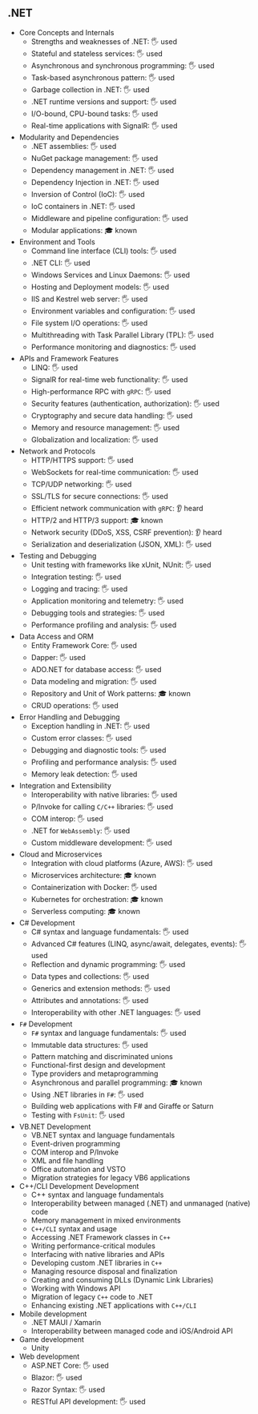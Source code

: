 ## .NET

- Core Concepts and Internals
  - Strengths and weaknesses of .NET: 🖐️ used
  - Stateful and stateless services: 🖐️ used
  - Asynchronous and synchronous programming: 🖐️ used
  - Task-based asynchronous pattern: 🖐️ used
  - Garbage collection in .NET: 🖐️ used
  - .NET runtime versions and support: 🖐️ used
  - I/O-bound, CPU-bound tasks: 🖐️ used
  - Real-time applications with SignalR: 🖐️ used
- Modularity and Dependencies
  - .NET assemblies: 🖐️ used
  - NuGet package management: 🖐️ used
  - Dependency management in .NET: 🖐️ used
  - Dependency Injection in .NET: 🖐️ used
  - Inversion of Control (IoC): 🖐️ used
  - IoC containers in .NET: 🖐️ used
  - Middleware and pipeline configuration: 🖐️ used
  - Modular applications: 🎓 known
- Environment and Tools
  - Command line interface (CLI) tools: 🖐️ used
  - .NET CLI: 🖐️ used
  - Windows Services and Linux Daemons: 🖐️ used
  - Hosting and Deployment models: 🖐️ used
  - IIS and Kestrel web server: 🖐️ used
  - Environment variables and configuration: 🖐️ used
  - File system I/O operations: 🖐️ used
  - Multithreading with Task Parallel Library (TPL): 🖐️ used
  - Performance monitoring and diagnostics: 🖐️ used
- APIs and Framework Features
  - LINQ: 🖐️ used
  - SignalR for real-time web functionality: 🖐️ used
  - High-performance RPC with `gRPC`: 🖐️ used
  - Security features (authentication, authorization): 🖐️ used
  - Cryptography and secure data handling: 🖐️ used
  - Memory and resource management: 🖐️ used
  - Globalization and localization: 🖐️ used
- Network and Protocols
  - HTTP/HTTPS support: 🖐️ used
  - WebSockets for real-time communication: 🖐️ used
  - TCP/UDP networking: 🖐️ used
  - SSL/TLS for secure connections: 🖐️ used
  - Efficient network communication with `gRPC`: 👂 heard
  - HTTP/2 and HTTP/3 support: 🎓 known
  - Network security (DDoS, XSS, CSRF prevention): 👂 heard
  - Serialization and deserialization (JSON, XML): 🖐️ used
- Testing and Debugging
  - Unit testing with frameworks like xUnit, NUnit: 🖐️ used
  - Integration testing: 🖐️ used
  - Logging and tracing: 🖐️ used
  - Application monitoring and telemetry: 🖐️ used
  - Debugging tools and strategies: 🖐️ used
  - Performance profiling and analysis: 🖐️ used
- Data Access and ORM
  - Entity Framework Core: 🖐️ used
  - Dapper: 🖐️ used
  - ADO.NET for database access: 🖐️ used
  - Data modeling and migration: 🖐️ used
  - Repository and Unit of Work patterns: 🎓 known
  - CRUD operations: 🖐️ used
- Error Handling and Debugging
  - Exception handling in .NET: 🖐️ used
  - Custom error classes: 🖐️ used
  - Debugging and diagnostic tools: 🖐️ used
  - Profiling and performance analysis: 🖐️ used
  - Memory leak detection: 🖐️ used
- Integration and Extensibility
  - Interoperability with native libraries: 🖐️ used
  - P/Invoke for calling `C/C++` libraries: 🖐️ used
  - COM interop: 🖐️ used
  - .NET for `WebAssembly`: 🖐️ used
  - Custom middleware development: 🖐️ used
- Cloud and Microservices
  - Integration with cloud platforms (Azure, AWS): 🖐️ used
  - Microservices architecture: 🎓 known
  - Containerization with Docker: 🖐️ used
  - Kubernetes for orchestration: 🎓 known
  - Serverless computing: 🎓 known
- C# Development
  - C# syntax and language fundamentals: 🖐️ used
  - Advanced C# features (LINQ, async/await, delegates, events): 🖐️ used
  - Reflection and dynamic programming: 🖐️ used
  - Data types and collections: 🖐️ used
  - Generics and extension methods: 🖐️ used
  - Attributes and annotations: 🖐️ used
  - Interoperability with other .NET languages: 🖐️ used
- `F#` Development
  - `F#` syntax and language fundamentals: 🖐️ used
  - Immutable data structures: 🖐️ used
  - Pattern matching and discriminated unions
  - Functional-first design and development
  - Type providers and metaprogramming
  - Asynchronous and parallel programming: 🎓 known
  - Using .NET libraries in `F#`: 🖐️ used
  - Building web applications with F# and Giraffe or Saturn
  - Testing with `FsUnit`: 🖐️ used
- VB.NET Development
  - VB.NET syntax and language fundamentals
  - Event-driven programming
  - COM interop and P/Invoke
  - XML and file handling
  - Office automation and VSTO
  - Migration strategies for legacy VB6 applications
- C++/CLI Development Development
  - C++ syntax and language fundamentals
  - Interoperability between managed (.NET) and unmanaged (native) code
  - Memory management in mixed environments
  - `C++/CLI` syntax and usage
  - Accessing .NET Framework classes in `C++`
  - Writing performance-critical modules
  - Interfacing with native libraries and APIs
  - Developing custom .NET libraries in `C++`
  - Managing resource disposal and finalization
  - Creating and consuming DLLs (Dynamic Link Libraries)
  - Working with Windows API
  - Migration of legacy `C++` code to .NET
  - Enhancing existing .NET applications with `C++/CLI`
- Mobile development
  - .NET MAUI / Xamarin
  - Interoperability between managed code and iOS/Android API
- Game development
  - Unity
- Web development
  - ASP.NET Core: 🖐️ used
  - Blazor: 🖐️ used
  - Razor Syntax: 🖐️ used
  - RESTful API development: 🖐️ used
